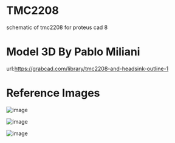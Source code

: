 # TMC2208
schematic of tmc2208 for proteus cad 8

# Model 3D By Pablo Miliani
url:https://grabcad.com/library/tmc2208-and-headsink-outline-1

# Reference Images
![image](https://github.com/user-attachments/assets/c114bb55-57ba-4b36-b491-52801fd7db89)

![image](https://github.com/user-attachments/assets/bd963571-4949-4283-acce-b0ef4d1b5de5)

![image](https://github.com/user-attachments/assets/b0db51c3-8ba0-4678-a7a5-8406e50f8e4b)
